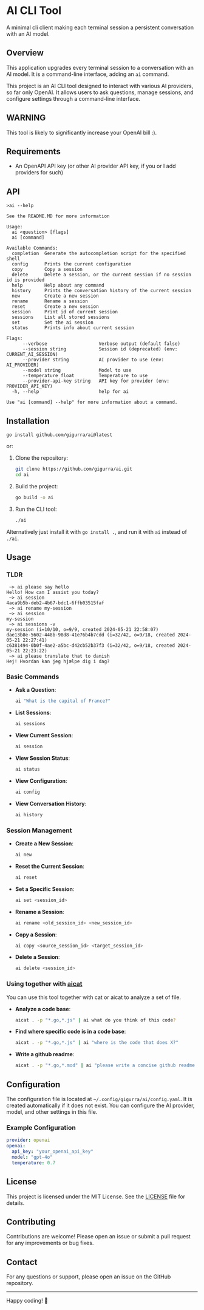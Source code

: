 # AI CLI Tool

A minimal cli client making each terminal session a persistent conversation with an AI model.

## Overview

This application upgrades every terminal session to a conversation with an AI model. It is a command-line interface,
adding an `ai` command.

This project is an AI CLI tool designed to interact with various AI providers, so far only OpenAI. It allows users to
ask questions, manage sessions, and configure settings through a command-line interface.

## WARNING

This tool is likely to significantly increase your OpenAI bill :).  

## Requirements

- An OpenAPI API key (or other AI provider API key, if you or I add providers for such)

## API

```
>ai --help
```

```
See the README.MD for more information

Usage:
  ai <question> [flags]
  ai [command]

Available Commands:
  completion  Generate the autocompletion script for the specified shell
  config      Prints the current configuration
  copy        Copy a session
  delete      Delete a session, or the current session if no session id is provided
  help        Help about any command
  history     Prints the conversation history of the current session
  new         Create a new session
  rename      Rename a session
  reset       Create a new session
  session     Print id of current session
  sessions    List all stored sessions
  set         Set the ai session
  status      Prints info about current session

Flags:
      --verbose                   Verbose output (default false)
      --session string            Session id (deprecated) (env: CURRENT_AI_SESSION)
      --provider string           AI provider to use (env: AI_PROVIDER)
      --model string              Model to use
      --temperature float         Temperature to use
      --provider-api-key string   API key for provider (env: PROVIDER_API_KEY)
  -h, --help                      help for ai

Use "ai [command] --help" for more information about a command.
```

## Installation

```
go install github.com/gigurra/ai@latest
```

or:

1. Clone the repository:
    ```sh
    git clone https://github.com/gigurra/ai.git
    cd ai
    ```

2. Build the project:
    ```sh
    go build -o ai
    ```

3. Run the CLI tool:
    ```sh
    ./ai
    ```

Alternatively just install it with `go install .`, and run it with `ai` instead of `./ai`.

## Usage

### TLDR

```
 ~> ai please say hello
Hello! How can I assist you today?
 ~> ai session
4aca9b5b-deb2-4b67-bdc1-6ffb03515faf
 ~> ai rename my-session
 ~> ai session
my-session
 ~> ai sessions -v
my-session (i=10/10, o=9/9, created 2024-05-21 22:58:07)
dae13b8e-5602-448b-98d8-41e76b4b7cdd (i=32/42, o=9/18, created 2024-05-21 22:27:41)
c6381494-0b0f-4ae2-a5bc-d42cb52b37f3 (i=32/42, o=9/18, created 2024-05-21 22:23:22)
 ~> ai please translate that to danish
Hej! Hvordan kan jeg hjælpe dig i dag?
```

### Basic Commands

- **Ask a Question**:
    ```sh
    ai "What is the capital of France?"
    ```

- **List Sessions**:
    ```sh
    ai sessions
    ```

- **View Current Session**:
    ```sh
    ai session
    ```

- **View Session Status**:
    ```sh
    ai status
    ```

- **View Configuration**:
    ```sh
    ai config
    ```

- **View Conversation History**:
    ```sh
    ai history
    ```

### Session Management

- **Create a New Session**:
    ```sh
    ai new
    ```

- **Reset the Current Session**:
    ```sh
    ai reset
    ```

- **Set a Specific Session**:
    ```sh
    ai set <session_id>
    ```

- **Rename a Session**:
    ```sh
    ai rename <old_session_id> <new_session_id>
    ```

- **Copy a Session**:
    ```sh
    ai copy <source_session_id> <target_session_id>
    ```

- **Delete a Session**:
    ```sh
    ai delete <session_id>
    ```

### Using together with [aicat](https://github.com/gigurra/aicat)

You can use this tool together with cat or aicat to analyze a set of file.

- **Analyze a code base**:
    ```sh
    aicat . -p "*.go,*.js" | ai what do you think of this code?
    ```
  
- **Find where specific code is in a code base**:
    ```sh
    aicat . -p "*.go,*.js" | ai "where is the code that does X?"
    ```

- **Write a github readme**:
    ```sh
    aicat . -p "*.go,*.mod" | ai "please write a concise github readme explaining what this project does"
    ```

## Configuration

The configuration file is located at `~/.config/gigurra/ai/config.yaml`. It is created automatically if it does not
exist. You can configure the AI provider, model, and other settings in this file.

### Example Configuration

```yaml
provider: openai
openai:
  api_key: "your_openai_api_key"
  model: "gpt-4o"
  temperature: 0.7
```

## License

This project is licensed under the MIT License. See the [LICENSE](LICENSE) file for details.

## Contributing

Contributions are welcome! Please open an issue or submit a pull request for any improvements or bug fixes.

## Contact

For any questions or support, please open an issue on the GitHub repository.

---

Happy coding! 🚀
